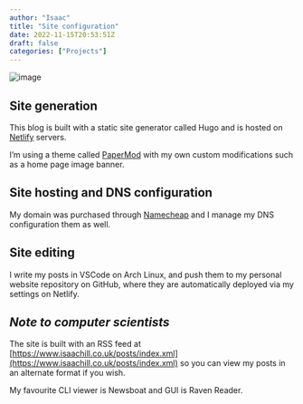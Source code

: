 ```yaml
---
author: "Isaac"
title: "Site configuration"
date: 2022-11-15T20:53:51Z
draft: false
categories: ["Projects"]
---
```


![image](/images/internet.jpg)

## Site generation

This blog is built with a static site generator called Hugo and is hosted on [Netlify](https://www.netlify.com/) servers.

I’m using a theme called [PaperMod](https://github.com/adityatelange/hugo-PaperMod) with my own custom modifications such as a home page image banner.

## Site hosting and DNS configuration

My domain was purchased through [Namecheap](https://www.namecheap.com/) and I manage my DNS configuration them as well.

## Site editing

I write my posts in VSCode on Arch Linux, and push them to my personal website repository on GitHub, where they are automatically deployed via my settings on Netlify.

## *Note to computer scientists*

The site is built with an RSS feed at [https://www.isaachill.co.uk/posts/index.xml](https://www.isaachill.co.uk/posts/index.xml) so you can view my posts in an alternate format if you wish.

My favourite CLI viewer is Newsboat and GUI is Raven Reader.